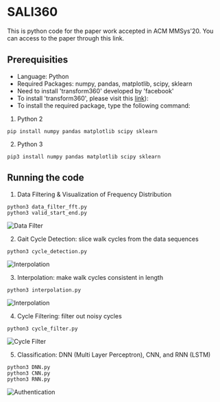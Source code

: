 # SALI360
This is python code for the paper work accepted in ACM MMSys'20. You can access to the paper through this link.

## Prerequisities
- Language: Python
- Required Packages: numpy, pandas, matplotlib, scipy, sklearn
- Need to install 'transform360' developed by 'facebook'
- To install 'transform360', please visit this [link](https://https://github.com/facebook/transform360)):
- To install the required package, type the following command:

1) Python 2
```
pip install numpy pandas matplotlib scipy sklearn
```
2) Python 3
```
pip3 install numpy pandas matplotlib scipy sklearn
```

## Running the code
1. Data Filtering & Visualization of Frequency Distribution
```
python3 data_filter_fft.py
python3 valid_start_end.py
```
![Data Filter](figure/)

2. Gait Cycle Detection: slice walk cycles from the data sequences
```
python3 cycle_detection.py
```
![Interpolation](figure/)

3. Interpolation: make walk cycles consistent in length
```
python3 interpolation.py
```
![Interpolation](figure/)

4. Cycle Filtering: filter out noisy cycles
```
python3 cycle_filter.py
```
![Cycle Filter](figure/)

5. Classification: DNN (Multi Layer Perceptron), CNN, and RNN (LSTM)
```
python3 DNN.py
python3 CNN.py
python3 RNN.py
```
![Authentication](figure/)
